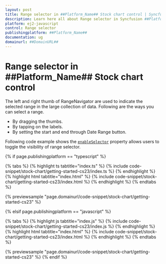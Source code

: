 ```yaml
---
layout: post
title: Range selector in ##Platform_Name## Stock chart control | Syncfusion
description: Learn here all about Range selector in Syncfusion ##Platform_Name## Stock chart control of Syncfusion Essential JS 2 and more.
platform: ej2-javascript
control: Range selector 
publishingplatform: ##Platform_Name##
documentation: ug
domainurl: ##DomainURL##
---
```


# Range selector in ##Platform_Name## Stock chart control

The left and right thumb of RangeNavigator are used to indicate the selected range in the large collection of data. Following are the ways you can select a range.

* By dragging the thumbs.
* By tapping on the labels.
* By setting the start and end through Date Range button.

Following code example shows the [`enableSelector`](../api/stock-chart/stockChartModel/#enableselector) property allows users to toggle the visibility of range selector.

{% if page.publishingplatform == "typescript" %}

 {% tabs %}
{% highlight ts tabtitle="index.ts" %}
{% include code-snippet/stock-chart/getting-started-cs23/index.ts %}
{% endhighlight %}
{% highlight html tabtitle="index.html" %}
{% include code-snippet/stock-chart/getting-started-cs23/index.html %}
{% endhighlight %}
{% endtabs %}
        
{% previewsample "page.domainurl/code-snippet/stock-chart/getting-started-cs23" %}

{% elsif page.publishingplatform == "javascript" %}

{% tabs %}
{% highlight js tabtitle="index.js" %}
{% include code-snippet/stock-chart/getting-started-cs23/index.js %}
{% endhighlight %}
{% highlight html tabtitle="index.html" %}
{% include code-snippet/stock-chart/getting-started-cs23/index.html %}
{% endhighlight %}
{% endtabs %}

{% previewsample "page.domainurl/code-snippet/stock-chart/getting-started-cs23" %}
{% endif %}
